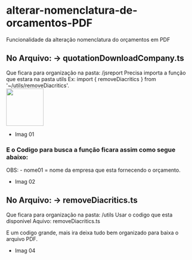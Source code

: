 # alterar-nomenclatura-de-orcamentos-PDF
Funcionalidade da alteração nomenclatura do orçamentos em PDF

## No Arquivo: -> quotationDownloadCompany.ts
Que ficara para organização na pasta: /jsreport
Precisa importa a função que estara na pasta utils
Ex:
import { removeDiacritics } from '~/utils/removeDiacritics'.
<br>
<code><img height="100" src="https://github.com/Marcelo-Marcal/alterar-nomenclatura-de-orcamentos-PDF/tree/main/img01.png"></code>
<br>

- Imag 01

### E o Codigo para busca a função ficara assim como segue abaixo:


OBS: - nome01 = nome da empresa que esta fornecendo o orçamento.
- Imag 02

## No Arquivo: -> removeDiacritics.ts
Que ficara para organização na pasta: /utils
Usar o codigo que esta disponivel Aquivo: removeDiacritics.ts

E um codigo grande, mais ira deixa tudo bem organizado para baixa o arquivo PDF.

- Imag 04
